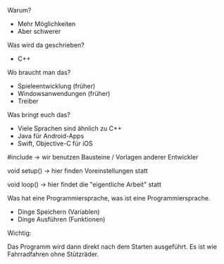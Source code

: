Warum?

 - Mehr Möglichkeiten
 - Aber schwerer

Was wird da geschrieben?

 - C++

Wo braucht man das?

 - Spieleentwicklung (früher)
 - Windowsanwendungen (früher)
 - Treiber

Was bringt euch das?

 - Viele Sprachen sind ähnlich zu C++
 - Java für Android-Apps
 - Swift, Objective-C für iOS


#include -> wir benutzen Bausteine / Vorlagen anderer Entwickler

void setup() -> hier finden Voreinstellungen statt

void loop() -> hier findet die "eigentliche Arbeit" statt


Was hat eine Programmiersprache, was ist eine Programmiersprache.

 - Dinge Speichern (Variablen)
 - Dinge Ausführen (Funktionen)


Wichtig:

Das Programm wird dann direkt nach dem Starten ausgeführt.
Es ist wie Fahrradfahren ohne Stützräder.
